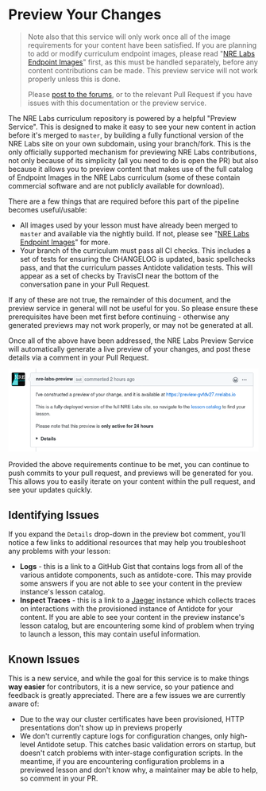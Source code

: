 # Preview Your Changes

> Note also that this service will only work once all of the image requirements for your content have been satisfied. If you are planning to add or modify curriculum endpoint images, please read "[NRE Labs Endpoint Images](../other-resources/nre-labs-endpoint-images.md)" first, as this must be handled separately, before any content contributions can be made. This preview service will not work properly unless this is done.
>
> Please [post to the forums](https://discuss.nrelabs.io/c/antidote-support/5), or to the relevant Pull Request if you have issues with this documentation or the preview service.

The NRE Labs curriculum repository is powered by a helpful "Preview Service". This is designed to make it easy to see your new content in action before it's merged to `master`, by building a fully functional version of the NRE Labs site on your own subdomain, using your branch/fork. This is the only officially supported mechanism for previewing NRE Labs contributions, not only because of its simplicity \(all you need to do is open the PR\) but also because it allows you to preview content that makes use of the full catalog of Endpoint Images in the NRE Labs curriculum \(some of these contain commercial software and are not publicly available for download\).

There are a few things that are required before this part of the pipeline becomes useful/usable:

* All images used by your lesson must have already been merged to `master` and available via the nightly build. If not, please see "[NRE Labs Endpoint Images](../other-resources/nre-labs-endpoint-images.md)" for more.
* Your branch of the curriculum must pass all CI checks. This includes a set of tests for ensuring the CHANGELOG is updated, basic spellchecks pass, and that the curriculum passes Antidote validation tests. This will appear as a set of checks by TravisCI near the bottom of the conversation pane in your Pull Request.

If any of these are not true, the remainder of this document, and the preview service in general will not be useful for you. So please ensure these prerequisites have been met first before continuing - otherwise any generated previews may not work properly, or may not be generated at all.

Once all of the above have been addressed, the NRE Labs Preview Service will automatically generate a live preview of your changes, and post these details via a comment in your Pull Request.

![](../.gitbook/assets/screenshot-from-2020-04-20-15-45-39.png)

Provided the above requirements continue to be met, you can continue to push commits to your pull request, and previews will be generated for you. This allows you to easily iterate on your content within the pull request, and see your updates quickly.

## Identifying Issues

If you expand the `Details` drop-down in the preview bot comment, you'll notice a few links to additional resources that may help you troubleshoot any problems with your lesson:

* **Logs** - this is a link to a GitHub Gist that contains logs from all of the various antidote components, such as antidote-core. This may provide some answers if you are not able to see your content in the preview instance's lesson catalog.
* **Inspect Traces** - this is a link to a [Jaeger](https://www.jaegertracing.io/) instance which collects traces on interactions with the provisioned instance of Antidote for your content. If you are able to see your content in the preview instance's lesson catalog, but are encountering some kind of problem when trying to launch a lesson, this may contain useful information.

## Known Issues

This is a new service, and while the goal for this service is to make things **way easier** for contributors, it is a new service, so your patience and feedback is greatly appreciated. There are a few issues we are currently aware of:

* Due to the way our cluster certificates have been provisioned, HTTP presentations don't show up in previews properly
* We don't currently capture logs for configuration changes, only high-level Antidote setup. This catches basic validation errors on startup, but doesn't catch problems with inter-stage configuration scripts. In the meantime, if you are encountering configuration problems in a previewed lesson and don't know why, a maintainer may be able to help, so comment in your PR.

